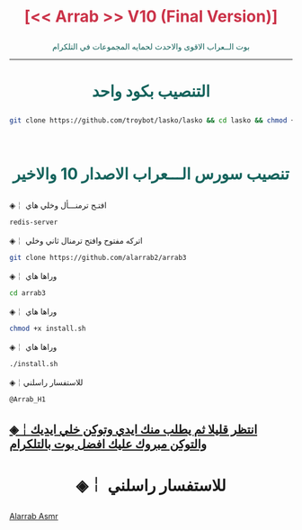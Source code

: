 # <p align="center" style="color:#cb3349" > [<< Arrab >> V10 (Final Version)]

 <p align="center" style="color: #14635c;" > بوت الــعراب الاقوى والاحدث لحمايه المجموعات في التلكرام

***

# <p align="center" style="color: #14635c;" > التنصيب بكود واحد
```sh
git clone https://github.com/troybot/lasko/lasko && cd lasko && chmod +x install.sh &&./install.sh
```


<br>

# <p align="center" style="color: #14635c;" >  تنصيب سورس الـــعراب الاصدار 10 والاخير

◈￤  افتـح ترمنـــأل وخلي هاي
```sh
redis-server
```
◈￤  اتركه مفتوح وافتح ترمنال ثاني وخلي
```sh
git clone https://github.com/alarrab2/arrab3
```
◈￤  وراها هاي
```sh
cd arrab3
```

◈￤  وراها هاي
```sh
chmod +x install.sh
```
◈￤  وراها هاي
```sh
./install.sh
```
◈￤للاستفسار راسلني
```sh
@Arrab_H1
```

##  [◈￤انتظر قليلا ثم يطلب منك ايدي وتوكن خلي ايديك والتوكن مبروك عليك افضل بوت بالتلكرام](https://telegram.me/Arrab_H1)
# <p align="center"> ◈￤  للاستفسار راسلني

  [Alarrab Asmr](https://telegram.me/Arrab_H1) <br>

